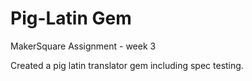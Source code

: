 Pig-Latin Gem
=============

MakerSquare Assignment - week 3

Created a pig latin translator gem including spec testing.
